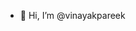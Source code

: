- 👋 Hi, I’m @vinayakpareek

                              
<!---
vinayakpareek-0/vinayakpareek-0 is a ✨ special ✨ repository because its `README.md` (this file) appears on your GitHub profile.
You can click the Preview link to take a look at your changes.
--->

